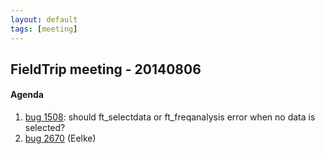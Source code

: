 ```yaml
---
layout: default
tags: [meeting]
---
```


## FieldTrip meeting - 20140806

#### Agenda

 1.  [bug 1508](http://bugzilla.fieldtriptoolbox.org/show_bug.cgi?id=1508): should ft_selectdata or ft_freqanalysis error when no data is selected?
 2.  [bug 2670](http://bugzilla.fieldtriptoolbox.org/show_bug.cgi?id=2670) (Eelke)

